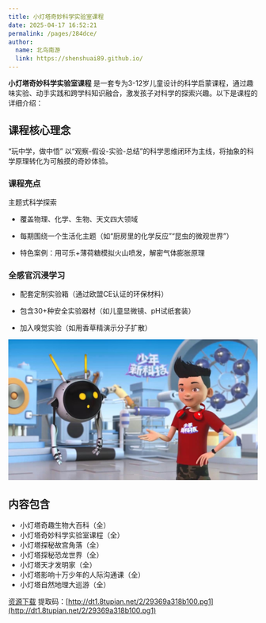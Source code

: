 ```yaml
---
title: 小灯塔奇妙科学实验室课程
date: 2025-04-17 16:52:21
permalink: /pages/284dce/
author: 
  name: 北鸟南游
  link: https://shenshuai89.github.io/
---
```


**小灯塔奇妙科学实验室课程** 是一套专为3-12岁儿童设计的科学启蒙课程，通过趣味实验、动手实践和跨学科知识融合，激发孩子对科学的探索兴趣。以下是课程的详细介绍：

## 课程核心理念
“玩中学，做中悟”
以“观察-假设-实验-总结”的科学思维闭环为主线，将抽象的科学原理转化为可触摸的奇妙体验。

### 课程亮点
主题式科学探索

- 覆盖物理、化学、生物、天文四大领域

- 每期围绕一个生活化主题（如“厨房里的化学反应”“昆虫的微观世界”）

- 特色案例：用可乐+薄荷糖模拟火山喷发，解密气体膨胀原理

### 全感官沉浸学习

- 配套定制实验箱（通过欧盟CE认证的环保材料）

- 包含30+种安全实验器材（如儿童显微镜、pH试纸套装）

- 加入嗅觉实验（如用香草精演示分子扩散）

![实验课程](/assets/images/share/kexueshiyan-xiaodengta.jpeg)

## 内容包含

- 小灯塔奇趣生物大百科（全）
- 小灯塔奇妙科学实验室课程（全）
- 小灯塔探秘故宫角落（全）
- 小灯塔探秘恐龙世界（全）
- 小灯塔天才发明家（全）
- 小灯塔影响十万少年的人际沟通课（全）
- 小灯塔自然地理大巡游（全）

[资源下载](https://pan.baidu.com/s/1OrRGSR71AaYWs9rJA42p3Q) 提取码：[http://dt1.8tupian.net/2/29369a318b100.pg1](http://dt1.8tupian.net/2/29369a318b100.pg1)